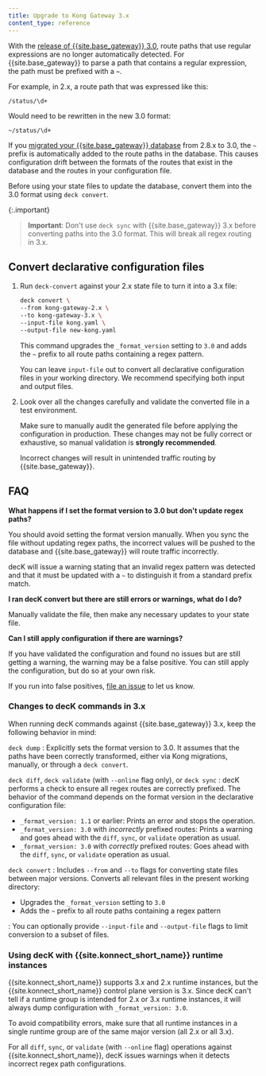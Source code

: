 ```yaml
---
title: Upgrade to Kong Gateway 3.x
content_type: reference
---
```


With the [release of {{site.base_gateway}} 3.0](/gateway/changelog/), route paths that use regular expressions are no longer automatically detected.
For {{site.base_gateway}} to parse a path that contains a regular expression, the path must be prefixed with a **`~`**.

For example, in 2.x, a route path that was expressed like this:

```
/status/\d+
```

Would need to be rewritten in the new 3.0 format:

```
~/status/\d+
```

If you [migrated your {{site.base_gateway}} database](/gateway/latest/upgrade/) from 2.8.x to 3.0, the `~` prefix is automatically added to the route paths in the database.
This causes configuration drift between the formats of the routes that exist in the database and the routes in your configuration file.

Before using your state files to update the database, convert them into the 3.0 format using `deck convert`.

{:.important}
> **Important**: Don't use `deck sync` with {{site.base_gateway}} 3.x before converting paths into the 3.0 format.
This will break all regex routing in 3.x.

## Convert declarative configuration files

1. Run `deck-convert` against your 2.x state file to turn it into a 3.x file:

    ```sh
    deck convert \
    --from kong-gateway-2.x \
    --to kong-gateway-3.x \
    --input-file kong.yaml \
    --output-file new-kong.yaml
    ```

    This command upgrades the `_format_version` setting to `3.0` and adds the `~` prefix to all route paths containing a regex pattern.

    You can leave `input-file` out to convert all declarative configuration files in your working directory.
    We recommend specifying both input and output files.

2. Look over all the changes carefully and validate the converted file in a test environment.

    Make sure to manually audit the generated file before applying the configuration in production.
    These changes may not be fully correct or exhaustive, so manual validation is **strongly recommended**.

    Incorrect changes will result in unintended traffic routing by {{site.base_gateway}}.

## FAQ

**What happens if I set the format version to 3.0 but don't update regex paths?**

You should avoid setting the format version manually.
When you sync the file without updating regex paths, the incorrect values will be pushed to the database and {{site.base_gateway}} will route traffic incorrectly.

decK will issue a warning stating that an invalid regex pattern was detected and that it must be updated with a `~` to distinguish it from a standard prefix match.

**I ran decK convert but there are still errors or warnings, what do I do?**

Manually validate the file, then make any necessary updates to your state file.

**Can I still apply configuration if there are warnings?**

If you have validated the configuration and found no issues but are still getting a warning,
the warning may be a false positive.
You can still apply the configuration, but do so at your own risk.

If you run into false positives, [file an issue](https://github.com/Kong/deck/issues) to let us know.

### Changes to decK commands in 3.x

When running decK commands against {{site.base_gateway}} 3.x, keep the following behavior in mind:

`deck dump`
: Explicitly sets the format version to 3.0.
It assumes that the paths have been correctly transformed, either via Kong migrations, manually, or through a `deck convert`.

`deck diff`, `deck validate` (with `--online` flag only), or `deck sync`
: decK performs a check to ensure all regex routes are correctly prefixed.
The behavior of the command depends on the format version in the declarative configuration file:
* `_format_version: 1.1` or earlier: Prints an error and stops the operation.
* `_format_version: 3.0` with _incorrectly_ prefixed routes: Prints a warning and goes ahead with the `diff`, `sync`, or `validate` operation as usual.
* `_format_version: 3.0` with _correctly_ prefixed routes: Goes ahead with the `diff`, `sync`, or `validate` operation as usual.

`deck convert`
: Includes `--from` and `--to` flags for converting state files between major versions.
Converts all relevant files in the present working directory:
  * Upgrades the `_format_version` setting to `3.0`
  * Adds the `~` prefix to all route paths containing a regex pattern

: You can optionally provide `--input-file` and `--output-file` flags to limit conversion to
a subset of files.

### Using decK with {{site.konnect_short_name}} runtime instances

{{site.konnect_short_name}} supports 3.x and 2.x runtime instances, but the {{site.konnect_short_name}} control plane version is 3.x.
Since decK can't tell if a runtime group is intended for 2.x or 3.x runtime instances, it will always dump configuration with `_format_version: 3.0`.

To avoid compatibility errors, make sure that all runtime instances in a single runtime group are of the same major version (all 2.x or all 3.x).

For all `diff`, `sync`, or `validate` (with `--online` flag) operations against {{site.konnect_short_name}}, decK issues warnings when it detects incorrect regex path configurations.
